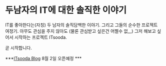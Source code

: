 # 두남자의 IT에 대한 솔직한 이야기

IT를 좋아한다는(자칭) 두 남자의 솔직담백한 이야기. 그리고 그들의 순수한 프로젝트 여정기.
아무도 관심을 주지 않아도 (물론 관심받고 싶은건 어쩔수 없,,,) 그저 해보고 싶어서 시작하는 프로젝트 ITsooda.

곧 시작합니다.

***[ITsooda Blog](https://itsooda.com) 8월 2일 오픈예정 ***